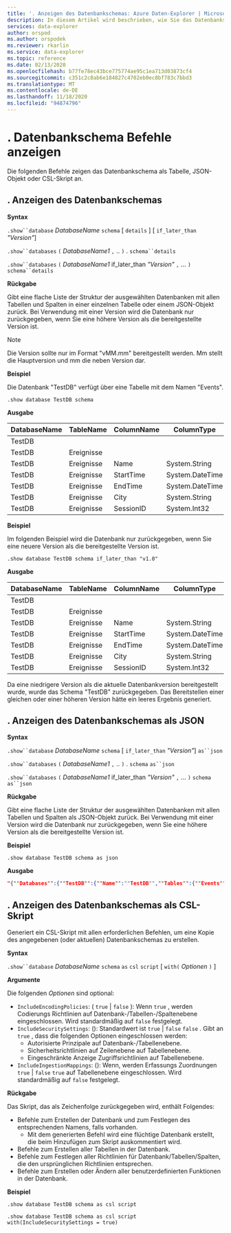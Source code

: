```yaml
---
title: '. Anzeigen des Datenbankschemas: Azure Daten-Explorer | Microsoft-Dokumentation'
description: In diesem Artikel wird beschrieben, wie Sie das Datenbankschema in Azure Daten-Explorer.
services: data-explorer
author: orspod
ms.author: orspodek
ms.reviewer: rkarlin
ms.service: data-explorer
ms.topic: reference
ms.date: 02/13/2020
ms.openlocfilehash: b77fe78ec43bce775774ae95c1ea713d03873cf4
ms.sourcegitcommit: c351c2c8ab6e184827c4702eb0ec8bf783c7bbd3
ms.translationtype: MT
ms.contentlocale: de-DE
ms.lasthandoff: 11/18/2020
ms.locfileid: "94874796"
---
```

# <a name="show-database-schema-commands"></a>. Datenbankschema Befehle anzeigen

Die folgenden Befehle zeigen das Datenbankschema als Tabelle, JSON-Objekt oder CSL-Skript an.

## <a name="show-databases-schema"></a>. Anzeigen des Datenbankschemas

**Syntax**

`.show``database` *DatabaseName* `schema` [ `details` ] [ `if_later_than` *"Version"*] 

`.show``databases` `(` *DatabaseName1* `,` .. `)` . `schema``details` 
 
`.show``databases` `(` *DatabaseName1* if_later_than *"Version"* `,` ... `)` `schema``details`

**Rückgabe**

Gibt eine flache Liste der Struktur der ausgewählten Datenbanken mit allen Tabellen und Spalten in einer einzelnen Tabelle oder einem JSON-Objekt zurück.
Bei Verwendung mit einer Version wird die Datenbank nur zurückgegeben, wenn Sie eine höhere Version als die bereitgestellte Version ist.

> [!NOTE]
> Die Version sollte nur im Format "vMM.mm" bereitgestellt werden. Mm stellt die Hauptversion und mm die neben Version dar.

**Beispiel** 
 
Die Datenbank "TestDB" verfügt über eine Tabelle mit dem Namen "Events".

```kusto
.show database TestDB schema 
```

**Ausgabe**

|DatabaseName|TableName|ColumnName|ColumnType|Isdefaulbar|Isdefaultcolumn|Prettyname|Version
|---|---|---|---|---|---|---|--- 
|TestDB||||False|False||v. 1.1       
|TestDB|Ereignisse|||True|False||       
|TestDB|Ereignisse| Name|System.String|True|False||     
|TestDB|Ereignisse| StartTime|  System.DateTime|True|False||    
|TestDB|Ereignisse| EndTime|    System.DateTime|True|False||        
|TestDB|Ereignisse| City|   System.String|True| False||     
|TestDB|Ereignisse| SessionID|  System.Int32|True|  True|| 

**Beispiel** 

Im folgenden Beispiel wird die Datenbank nur zurückgegeben, wenn Sie eine neuere Version als die bereitgestellte Version ist.
 
```kusto
.show database TestDB schema if_later_than "v1.0" 
```

**Ausgabe**

|DatabaseName|TableName|ColumnName|ColumnType|Isdefaulbar|Isdefaultcolumn|Prettyname|Version
|---|---|---|---|---|---|---|--- 
|TestDB||||False|False||v. 1.1       
|TestDB|Ereignisse|||True|False||       
|TestDB|Ereignisse| Name|System.String|True|False||     
|TestDB|Ereignisse| StartTime|  System.DateTime|True|False||    
|TestDB|Ereignisse| EndTime|    System.DateTime|True|False||        
|TestDB|Ereignisse| City|   System.String|True| False||     
|TestDB|Ereignisse| SessionID|  System.Int32|True|  True||  

Da eine niedrigere Version als die aktuelle Datenbankversion bereitgestellt wurde, wurde das Schema "TestDB" zurückgegeben. Das Bereitstellen einer gleichen oder einer höheren Version hätte ein leeres Ergebnis generiert.

## <a name="show-database-schema-as-json"></a>. Anzeigen des Datenbankschemas als JSON

**Syntax**

`.show``database` *DatabaseName* `schema` [ `if_later_than` *"Version"*] `as``json`
 
`.show``databases` `(` *DatabaseName1* `,` .. `)` . `schema` `as``json`
 
`.show``databases` `(` *DatabaseName1* if_later_than *"Version"* `,` ... `)` `schema` `as``json`

**Rückgabe**

Gibt eine flache Liste der Struktur der ausgewählten Datenbanken mit allen Tabellen und Spalten als JSON-Objekt zurück.
Bei Verwendung mit einer Version wird die Datenbank nur zurückgegeben, wenn Sie eine höhere Version als die bereitgestellte Version ist.

**Beispiel** 
 
```kusto
.show database TestDB schema as json
```

**Ausgabe**

```json
"{""Databases"":{""TestDB"":{""Name"":""TestDB"",""Tables"":{""Events"":{""Name"":""Events"",""DefaultColumn"":null,""OrderedColumns"":[{""Name"":""Name"",""Type"":""System.String""},{""Name"":""StartTime"",""Type"":""System.DateTime""},{""Name"":""EndTime"",""Type"":""System.DateTime""},{""Name"":""City"",""Type"":""System.String""},{""Name"":""SessionId"",""Type"":""System.Int32""}]}},""PrettyName"":null,""MajorVersion"":1,""MinorVersion"":1,""Functions"":{}}}}"
```

## <a name="show-database-schema-as-csl-script"></a>. Anzeigen des Datenbankschemas als CSL-Skript

Generiert ein CSL-Skript mit allen erforderlichen Befehlen, um eine Kopie des angegebenen (oder aktuellen) Datenbankschemas zu erstellen.

**Syntax**

`.show``database` *DatabaseName* `schema` `as` `csl` `script` [ `with(` *Optionen* `)` ]

**Argumente**

Die folgenden *Optionen* sind optional:

* `IncludeEncodingPolicies`: ( `true`  |  `false` ): Wenn `true` , werden Codierungs Richtlinien auf Datenbank-/Tabellen-/Spaltenebene eingeschlossen. Wird standardmäßig auf `false` festgelegt. 
* `IncludeSecuritySettings`: (): Standardwert ist `true`  |  `false` `false` . Gibt an `true` , dass die folgenden Optionen eingeschlossen werden:
  * Autorisierte Prinzipale auf Datenbank-/Tabellenebene.
  * Sicherheitsrichtlinien auf Zeilenebene auf Tabellenebene.
  * Eingeschränkte Anzeige Zugriffsrichtlinien auf Tabellenebene.
* `IncludeIngestionMappings`: (): Wenn, werden Erfassungs Zuordnungen `true`  |  `false` `true` auf Tabellenebene eingeschlossen. Wird standardmäßig auf `false` festgelegt. 

**Rückgabe**

Das Skript, das als Zeichenfolge zurückgegeben wird, enthält Folgendes:

* Befehle zum Erstellen der Datenbank und zum Festlegen des entsprechenden Namens, falls vorhanden.
  * Mit dem generierten Befehl wird eine flüchtige Datenbank erstellt, die beim Hinzufügen zum Skript auskommentiert wird.
* Befehle zum Erstellen aller Tabellen in der Datenbank.
* Befehle zum Festlegen aller Richtlinien für Datenbank/Tabellen/Spalten, die den ursprünglichen Richtlinien entsprechen.
* Befehle zum Erstellen oder Ändern aller benutzerdefinierten Funktionen in der Datenbank.

**Beispiel** 
 
```kusto
.show database TestDB schema as csl script

.show database TestDB schema as csl script with(IncludeSecuritySettings = true)
```
